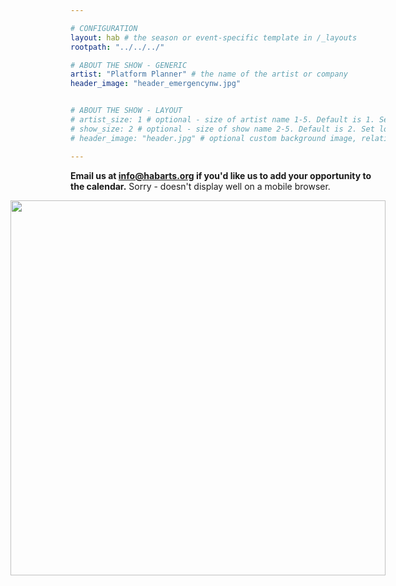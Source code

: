 ```yaml
---

# CONFIGURATION
layout: hab # the season or event-specific template in /_layouts
rootpath: "../../../"

# ABOUT THE SHOW - GENERIC
artist: "Platform Planner" # the name of the artist or company
header_image: "header_emergencynw.jpg"    


# ABOUT THE SHOW - LAYOUT
# artist_size: 1 # optional - size of artist name 1-5. Default is 1. Set longer names to lower values
# show_size: 2 # optional - size of show name 2-5. Default is 2. Set longer names to lower values
# header_image: "header.jpg" # optional custom background image, relative to current page

---
```


**Email us at info@habarts.org if you'd like us to add your opportunity to the calendar.**  Sorry - doesn't display well on a mobile browser.   
 
<div style="float: right"><img src="https://www.google.com/calendar/embed?showPrint=0&amp;showCalendars=0&amp;height=600&amp;wkst=2&amp;bgcolor=%23000000&amp;src=5gop8ltersk1cdnbhlr6l2le0s%40group.calendar.google.com&amp;color=%23333333&amp;ctz=Europe%2FLondon" style=" border-width:0 " width="600" height="600" frameborder="0" scrolling="no"" /></div>    




